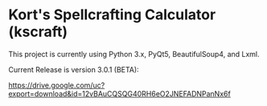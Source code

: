 # Kort's Spellcrafting Calculator (kscraft)

This project is currently using Python 3.x, PyQt5, BeautifulSoup4, and Lxml.

Current Release is version 3.0.1 (BETA):


https://drive.google.com/uc?export=download&id=12vBAuCQSQG40RH6eO2JNEFADNPanNx6f
